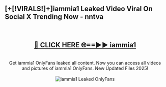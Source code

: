 <h2>[+[!VIRALS!]+]iammia1 Leaked Video Viral On Social X Trending Now - nntva</h2>
<br>
<div align="center">
<h2><a href="https://libra.edu.pl?iammia1" rel="nofollow">🔴 CLICK HERE 🌐==►► iammia1</a></h2>
<br>
Get iammia1 OnlyFans leaked all content. Now you can access all videos and pictures of iammia1 OnlyFans. New Updated Files 2025!
<br>
<br>
<a href="https://libra.edu.pl?iammia1" rel="nofollow" data-target="animated-image.originalLink"><img src="https://i.ibb.co.com/WyWwxjT/player-gif2.gif" alt="iammia1 Leaked OnlyFans" style="max-width: 100%; display: inline-block;" data-target="animated-image.originalImage"></a>
</div>
<br>